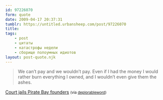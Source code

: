 ```yaml
---
id: 97226070
form: quote
date: 2009-04-17 20:37:31
tumblr: https://untitled.urbansheep.com/post/97226070
title: 
tags:
    - post
    - цитаты
    - катастрофы недели
    - сборище полоумных идиотов
layout: post-quote.njk
---
```


<blockquote>
We can’t pay and we wouldn’t pay. Even if I had the money I would rather burn everything I owned, and I wouldn’t even give them the ashes.
</blockquote>

<a href="http://news.bbc.co.uk/1/hi/technology/8003799.stm">Court jails Pirate Bay founders</a> <small>(via <a href="http://thedeplorableword.net/">deplorableword</a>)</small>
